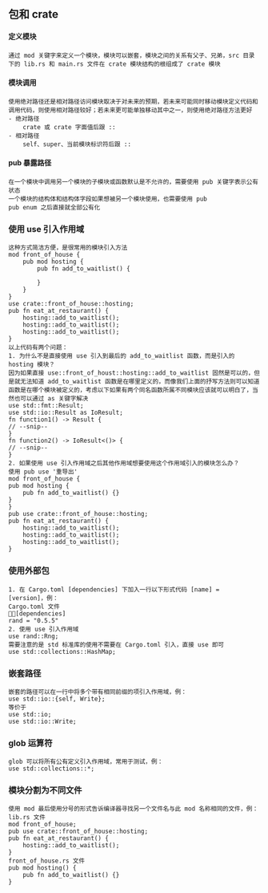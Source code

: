## 包和 crate
#### 定义模块
    通过 mod 关键字来定义一个模块，模块可以嵌套，模块之间的关系有父子、兄弟，src 目录下的 lib.rs 和 main.rs 文件在 crate 模块结构的根组成了 crate 模块
#### 模块调用
    使用绝对路径还是相对路径访问模块取决于对未来的预期，若未来可能同时移动模块定义代码和调用代码，则使用相对路径较好；若未来更可能单独移动其中之一，则使用绝对路径方法更好
    - 绝对路径
        crate 或 crate 字面值后跟 ::
    - 相对路径
        self、super、当前模块标识符后跟 ::
#### pub 暴露路径
    在一个模块中调用另一个模块的子模块或函数默认是不允许的，需要使用 pub 关键字表示公有状态
    一个模块的结构体和结构体字段如果想被另一个模块使用，也需要使用 pub
    pub enum 之后直接就全部公有化
### 使用 use 引入作用域
    这种方式简洁方便，是很常用的模块引入方法
    mod front_of_house {
        pub mod hosting {
            pub fn add_to_waitlist() {

            }
        }
    }
    use crate::front_of_house::hosting;
    pub fn eat_at_restaurant() {
        hosting::add_to_waitlist();
        hosting::add_to_waitlist();
        hosting::add_to_waitlist();
    }
    以上代码有两个问题：
    1. 为什么不是直接使用 use 引入到最后的 add_to_waitlist 函数，而是引入的 hosting 模块？
    因为如果直接 use::front_of_houst::hosting::add_to_waitlist 固然是可以的，但是就无法知道 add_to_waitlist 函数是在哪里定义的，而像我们上面的抒写方法则可以知道函数是在哪个模块被定义的，考虑以下如果有两个同名函数所属不同模块应该就可以明白了，当然也可以通过 as 关键字解决
    use std::fmt::Result;
    use std::io::Result as IoResult;
    fn function1() -> Result {
    // --snip--
    }
    fn function2() -> IoResult<()> {
    // --snip--
    }
    2. 如果使用 use 引入作用域之后其他作用域想要使用这个作用域引入的模块怎么办？
    使用 pub use '重导出'
    mod front_of_house {
    pub mod hosting {
        pub fn add_to_waitlist() {}
    }
    }
    pub use crate::front_of_house::hosting;
    pub fn eat_at_restaurant() {
        hosting::add_to_waitlist();
        hosting::add_to_waitlist();
        hosting::add_to_waitlist();
    }
### 使用外部包
    1. 在 Cargo.toml [dependencies] 下加入一行以下形式代码 [name] = [version]，例：
    Cargo.toml 文件
    [dependencies]
    rand = "0.5.5"
    2. 使用 use 引入作用域
    use rand::Rng;
    需要注意的是 std 标准库的使用不需要在 Cargo.toml 引入，直接 use 即可
    use std::collections::HashMap;
### 嵌套路径
    嵌套的路径可以在一行中将多个带有相同前缀的项引入作用域，例：
    use std::io::{self, Write}; 
    等价于
    use std::io;
    use std::io::Write;
### glob 运算符
    glob 可以将所有公有定义引入作用域，常用于测试，例：
    use std::collections::*;
### 模块分割为不同文件
    使用 mod 最后使用分号的形式告诉编译器寻找另一个文件名与此 mod 名称相同的文件，例：
    lib.rs 文件
    mod front_of_house;
    pub use crate::front_of_house::hosting;
    pub fn eat_at_restaurant() {
        hosting::add_to_waitlist();
    }
    front_of_house.rs 文件
    pub mod hosting() {
        pub fn add_to_waitlist() {}
    }
